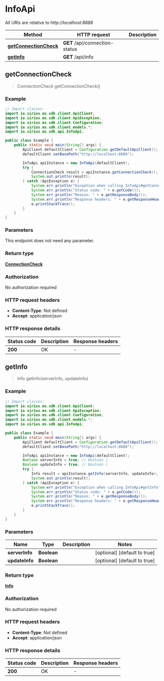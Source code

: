 # InfoApi

All URIs are relative to *http://localhost:8888*

| Method | HTTP request | Description |
|------------- | ------------- | -------------|
| [**getConnectionCheck**](InfoApi.md#getConnectionCheck) | **GET** /api/connection-status |  |
| [**getInfo**](InfoApi.md#getInfo) | **GET** /api/info |  |



## getConnectionCheck

> ConnectionCheck getConnectionCheck()



### Example

```java
// Import classes:
import io.sirius.ms.sdk.client.ApiClient;
import io.sirius.ms.sdk.client.ApiException;
import io.sirius.ms.sdk.client.Configuration;
import io.sirius.ms.sdk.client.models.*;
import io.sirius.ms.sdk.api.InfoApi;

public class Example {
    public static void main(String[] args) {
        ApiClient defaultClient = Configuration.getDefaultApiClient();
        defaultClient.setBasePath("http://localhost:8888");

        InfoApi apiInstance = new InfoApi(defaultClient);
        try {
            ConnectionCheck result = apiInstance.getConnectionCheck();
            System.out.println(result);
        } catch (ApiException e) {
            System.err.println("Exception when calling InfoApi#getConnectionCheck");
            System.err.println("Status code: " + e.getCode());
            System.err.println("Reason: " + e.getResponseBody());
            System.err.println("Response headers: " + e.getResponseHeaders());
            e.printStackTrace();
        }
    }
}
```

### Parameters

This endpoint does not need any parameter.

### Return type

[**ConnectionCheck**](ConnectionCheck.md)

### Authorization

No authorization required

### HTTP request headers

- **Content-Type**: Not defined
- **Accept**: application/json


### HTTP response details
| Status code | Description | Response headers |
|-------------|-------------|------------------|
| **200** | OK |  -  |


## getInfo

> Info getInfo(serverInfo, updateInfo)



### Example

```java
// Import classes:
import io.sirius.ms.sdk.client.ApiClient;
import io.sirius.ms.sdk.client.ApiException;
import io.sirius.ms.sdk.client.Configuration;
import io.sirius.ms.sdk.client.models.*;
import io.sirius.ms.sdk.api.InfoApi;

public class Example {
    public static void main(String[] args) {
        ApiClient defaultClient = Configuration.getDefaultApiClient();
        defaultClient.setBasePath("http://localhost:8888");

        InfoApi apiInstance = new InfoApi(defaultClient);
        Boolean serverInfo = true; // Boolean | 
        Boolean updateInfo = true; // Boolean | 
        try {
            Info result = apiInstance.getInfo(serverInfo, updateInfo);
            System.out.println(result);
        } catch (ApiException e) {
            System.err.println("Exception when calling InfoApi#getInfo");
            System.err.println("Status code: " + e.getCode());
            System.err.println("Reason: " + e.getResponseBody());
            System.err.println("Response headers: " + e.getResponseHeaders());
            e.printStackTrace();
        }
    }
}
```

### Parameters


| Name | Type | Description  | Notes |
|------------- | ------------- | ------------- | -------------|
| **serverInfo** | **Boolean**|  | [optional] [default to true] |
| **updateInfo** | **Boolean**|  | [optional] [default to true] |

### Return type

[**Info**](Info.md)

### Authorization

No authorization required

### HTTP request headers

- **Content-Type**: Not defined
- **Accept**: application/json


### HTTP response details
| Status code | Description | Response headers |
|-------------|-------------|------------------|
| **200** | OK |  -  |

